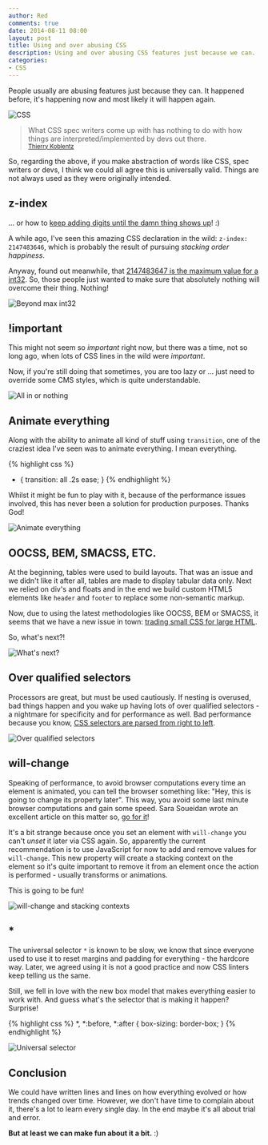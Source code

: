 ```yaml
---
author: Red
comments: true
date: 2014-08-11 08:00
layout: post
title: Using and over abusing CSS
description: Using and over abusing CSS features just because we can.
categories:
- CSS
---
```


People usually are abusing features just because they can. It happened before, it's happening now and most likely it will happen again.

![CSS](/wp-content/uploads/2014/08/css.png)


<!-- more --> 

>What CSS spec writers come up with has nothing to do with how things are interpreted/implemented by devs out there.<br>
<small>[Thierry Koblentz](https://twitter.com/thierrykoblentz/status/476752560867397633)</small>

So, regarding the above, if you make abstraction of words like CSS, spec writers or devs, I think we could all agree this is universally valid. Things are not always used as they were originally intended.  

## z-index 

... or how to [keep adding digits until the damn thing shows up](https://twitter.com/aflorescu/statuses/405637326329487360)! :)

A while ago, I've seen this amazing CSS declaration in the wild: `z-index: 2147483646`, which is probably the result of pursuing *stacking order happiness*.

Anyway, found out meanwhile, that [2147483647 is the maximum value for a int32](http://stackoverflow.com/questions/94591/what-is-the-maximum-value-for-a-int32). So, those people just wanted to make sure that absolutely nothing will overcome their thing. Nothing!

![Beyond max int32](/wp-content/uploads/2014/08/matrix.jpg)

## !important

This might not seem so *important* right now, but there was a time, not so long ago, when lots of CSS lines in the wild were *important*.

Now, if you're still doing that sometimes, you are too lazy or ... just need to override some CMS styles, which is quite understandable.

![All in or nothing](/wp-content/uploads/2014/08/the-most-interesting-man-in-the-world.jpg)

## Animate everything

Along with the ability to animate all kind of stuff using `transition`, one of the craziest idea I've seen was to animate everything. I mean everything.

{% highlight css %}
* {
	transition: all .2s ease;
}
{% endhighlight %} 

Whilst it might be fun to play with it, because of the performance issues involved, this has never been a solution for production purposes. Thanks God!

![Animate everything](/wp-content/uploads/2014/08/star-trek.jpg)

## OOCSS, BEM, SMACSS, ETC.

At the beginning, tables were used to build layouts. That was an issue and we didn't like it after all, tables are made to display tabular data only. Next we relied on div's and floats and in the end we build custom HTML5 elements like `header` and `footer` to replace some non-semantic markup.

Now, due to using the latest methodologies like OOCSS, BEM or SMACSS, it seems that we have a new issue in town: [trading small CSS for large HTML](https://twitter.com/g16n/statuses/247683730376884224).

So, what's next?!

![What's next?](/wp-content/uploads/2014/08/ned-stark.jpg)

## Over qualified selectors

Processors are great, but must be used cautiously. If nesting is overused, bad things happen and you wake up having lots of over qualified selectors - a nightmare for specificity and for performance as well. Bad performance because you know, [CSS selectors are parsed from right to left](http://stackoverflow.com/questions/5797014/why-do-browsers-match-css-selectors-from-right-to-left).

![Over qualified selectors](/wp-content/uploads/2014/08/angry-child.jpg)

## will-change

Speaking of performance, to avoid browser computations every time an element is animated, you can tell the browser something like: "Hey, this is going to change its property later". This way, you avoid some last minute browser computations and gain some speed. Sara Soueidan wrote an excellent article on this matter so, [go for it](http://dev.opera.com/articles/css-will-change-property/)!

It's a bit strange because once you set an element with `will-change` you can't _unset_ it later via CSS again. So, apparently the current recommendation is to use JavaScript for now to add and remove values for `will-change`. This new property will create a stacking context on the element so it's quite important to remove it from an element once the action is performed - usually transforms or animations.

This is going to be fun!

![will-change and stacking contexts](/wp-content/uploads/2014/08/xzibit.jpg)

## *

The universal selector `*` is known to be slow, we know that since everyone used to use it to reset margins and padding for everything - the hardcore way. Later, we agreed using it is not a good practice and now CSS linters keep telling us the same.

Still, we fell in love with the new box model that makes everything easier to work with. And guess what's the selector that is making it happen? Surprise!

{% highlight css %}
*, *:before, *:after {
  box-sizing: border-box;
 }
{% endhighlight %}

![Universal selector](/wp-content/uploads/2014/08/suspicious-boy.jpg)

## Conclusion

We could have written lines and lines on how everything evolved or how trends changed over time. However, we don't have time to complain about it, there's a lot to learn every single day. In the end maybe it's all about trial and error.

**But at least we can make fun about it a bit.** :)